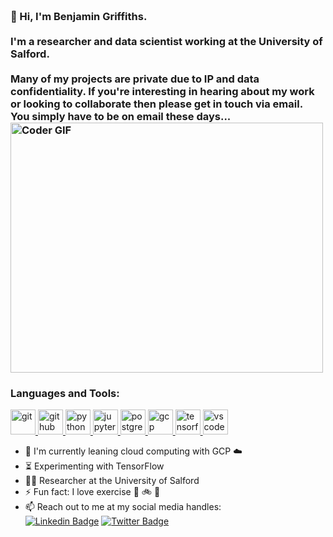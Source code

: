 <h3 align="left">
 <abc>
  <br>👋 Hi, I'm Benjamin Griffiths.<br>
  <br> I'm a researcher and data scientist working at the University of Salford. <br>
  <br> Many of my projects are private due to IP and data confidentiality. If you're interesting in hearing about my work or looking to collaborate then please get in touch via email. <br>
You simply have to be on email these days...
    <img src="https://media.giphy.com/media/SWoSkN6DxTszqIKEqv/giphy.gif" alt="Coder GIF" width="500" height="400">
 </abc>
</h3>

<h3 align="left">Languages and Tools:</h3>

<p align="left">
 <a href="https://git-scm.com/" target="_blank"> <img src="https://www.vectorlogo.zone/logos/git-scm/git-scm-icon.svg" alt="git" width="40" height="40"/> </a>
 <a href="https://github.com/" target="_blank"> <img src="https://www.vectorlogo.zone/logos/github/github-icon.svg" alt="github" width="40" height="40"/> </a>
 <a href="https://www.python.org/" target="_blank"> <img src="https://www.vectorlogo.zone/logos/python/python-icon.svg" alt="python" width="40" height="40"/> </a>
 <a href="https://jupyter.org/" target="_blank"> <img src="https://www.vectorlogo.zone/logos/jupyter/jupyter-icon.svg" alt="jupyter" width="40" height="40"/> </a>
 <a href="https://www.postgresql.org/" target="_blank"> <img src="https://www.vectorlogo.zone/logos/postgresql/postgresql-icon.svg" alt="postgresql" width="40" height="40"/> </a>
 <a href="https://cloud.google.com/" target="_blank"> <img src="https://www.vectorlogo.zone/logos/google_cloud/google_cloud-icon.svg" alt="gcp" width="40" height="40"/> </a>
 <a href="https://www.tensorflow.org/" target="_blank"> <img src="https://www.vectorlogo.zone/logos/tensorflow/tensorflow-icon.svg" alt="tensorfolw" width="40" height="40"/> </a>
 <a href="https://code.visualstudio.com/" target="_blank"> <img src="https://www.vectorlogo.zone/logos/visualstudio_code/visualstudio_code-icon.svg" alt="vscode" width="40" height="40"/> </a>
</p>

- :telescope: I'm currently leaning cloud computing with GCP :cloud:
- :hourglass_flowing_sand: Experimenting with TensorFlow
- :man_technologist: Researcher at the University of Salford
- :zap: Fun fact: I love exercise :running: :bike: :beers:
- :mailbox: Reach out to me at my social media handles: <br>
[![Linkedin Badge](https://img.shields.io/static/v1?label=linkedin&message=benjamin-griffiths&color=blue&link=https://www.linkedin.com/in/benjamin-griffiths-90292212/)](https://www.linkedin.com/in/benjamin-griffiths-90292212/) [![Twitter Badge](https://img.shields.io/badge/-@Ben_Jamin_Griff-1ca0f1?style=flat-square&labelColor=1ca0f1&logo=twitter&logoColor=white&link=https://twitter.com/Ben_Jamin_Griff/)](https://twitter.com/Ben_Jamin_Griff)
